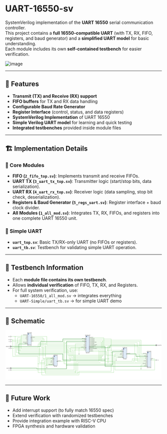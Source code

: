 # UART-16550-sv

SystemVerilog implementation of the **UART 16550** serial communication controller.  
This project contains a **full 16550-compatible UART** (with TX, RX, FIFO, registers, and baud generator) and a **simplified UART model** for basic understanding.  
Each module includes its own **self-contained testbench** for easier verification.

![image](https://www.beyondsemi.com/images/moduli/5efdba5dfd43b4dc477fd9058df34fa9.png)

---

## 📌 Features
- **Transmit (TX) and Receive (RX) support**  
- **FIFO buffers** for TX and RX data handling  
- **Configurable Baud Rate Generator**  
- **Register Interface** (control, status, and data registers)  
- **SystemVerilog Implementation** of UART 16550  
- **Simple Verilog UART model** for learning and quick testing  
- **Integrated testbenches** provided inside module files  

---

## 🏗️ Implementation Details
### 🔹 Core Modules
- **FIFO (`2_fifo_top.sv`)**: Implements transmit and receive FIFOs.  
- **UART TX (`3_uart_tx_top.sv`)**: Transmitter logic (start/stop bits, data serialization).  
- **UART RX (`4_uart_rx_top.sv`)**: Receiver logic (data sampling, stop bit check, deserialization).  
- **Registers & Baud Generator (`5_regs_uart.sv`)**: Register interface + baud clock divider.  
- **All Modules (`1_all_mod.sv`)**: Integrates TX, RX, FIFOs, and registers into one complete UART 16550 unit.  

### 🔹 Simple UART
- **`uart_top.sv`**: Basic TX/RX-only UART (no FIFOs or registers).  
- **`uart_tb.sv`**: Testbench for validating simple UART operation.  

---

## 🧪 Testbench Information
- Each **module file contains its own testbench**.  
- Allows **individual verification** of FIFO, TX, RX, and Registers.  
- For full system verification, use:
  - `UART-16550/1_all_mod.sv` → integrates everything  
  - `UART-Simple/uart_tb.sv` → for simple UART demo  

---
## 🔧 Schematic
![image](https://github.com/SumitSengar47/UART-16550-sv/blob/761f03b2e0589e6330a806535ad0d1ce5eb8eb3f/uart_16550.png)

---

## 📌 Future Work

- Add interrupt support (to fully match 16550 spec)
- Extend verification with randomized testbenches
- Provide integration example with RISC-V CPU
- FPGA synthesis and hardware validation
